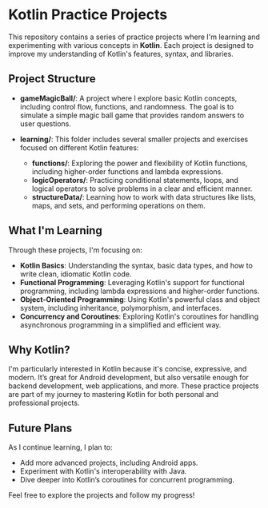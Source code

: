 # Kotlin Practice Projects

This repository contains a series of practice projects where I'm learning and experimenting with various concepts in **Kotlin**. Each project is designed to improve my understanding of Kotlin's features, syntax, and libraries.

## Project Structure

- **gameMagicBall/**: A project where I explore basic Kotlin concepts, including control flow, functions, and randomness. The goal is to simulate a simple magic ball game that provides random answers to user questions.
  
- **learning/**: This folder includes several smaller projects and exercises focused on different Kotlin features:
  - **functions/**: Exploring the power and flexibility of Kotlin functions, including higher-order functions and lambda expressions.
  - **logicOperators/**: Practicing conditional statements, loops, and logical operators to solve problems in a clear and efficient manner.
  - **structureData/**: Learning how to work with data structures like lists, maps, and sets, and performing operations on them.

## What I'm Learning

Through these projects, I'm focusing on:
- **Kotlin Basics**: Understanding the syntax, basic data types, and how to write clean, idiomatic Kotlin code.
- **Functional Programming**: Leveraging Kotlin's support for functional programming, including lambda expressions and higher-order functions.
- **Object-Oriented Programming**: Using Kotlin's powerful class and object system, including inheritance, polymorphism, and interfaces.
- **Concurrency and Coroutines**: Exploring Kotlin's coroutines for handling asynchronous programming in a simplified and efficient way.

## Why Kotlin?

I'm particularly interested in Kotlin because it's concise, expressive, and modern. It’s great for Android development, but also versatile enough for backend development, web applications, and more. These practice projects are part of my journey to mastering Kotlin for both personal and professional projects.

## Future Plans

As I continue learning, I plan to:
- Add more advanced projects, including Android apps.
- Experiment with Kotlin's interoperability with Java.
- Dive deeper into Kotlin’s coroutines for concurrent programming.

Feel free to explore the projects and follow my progress!
